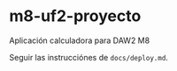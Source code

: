 # m8-uf2-proyecto

Aplicación calculadora para DAW2 M8

Seguir las instrucciónes de `docs/deploy.md`.
